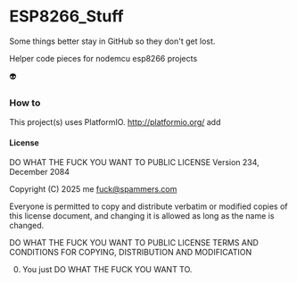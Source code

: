 # ESP8266_Stuff

Some things better stay in GitHub so they don't get lost.

Helper code pieces for nodemcu esp8266 projects

:alien:

### How to

This project(s) uses PlatformIO. http://platformio.org/
add
#### License

DO WHAT THE FUCK YOU WANT TO PUBLIC LICENSE
                    Version 234, December 2084

 Copyright (C) 2025 me <fuck@spammers.com>

 Everyone is permitted to copy and distribute verbatim or modified
 copies of this license document, and changing it is allowed as long
 as the name is changed.

DO WHAT THE FUCK YOU WANT TO PUBLIC LICENSE
TERMS AND CONDITIONS FOR COPYING, DISTRIBUTION AND MODIFICATION

0. You just DO WHAT THE FUCK YOU WANT TO.

